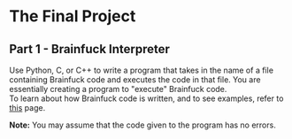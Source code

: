 # The Final Project

## Part 1 - Brainfuck Interpreter

Use Python, C, or C++ to write a program that takes in the name of a file containing Brainfuck code and executes the code in that file. You are essentially creating a program to "execute" Brainfuck code.<br>
To learn about how Brainfuck code is written, and to see examples, refer to [this](https://en.wikipedia.org/wiki/Brainfuck) page.

**Note:** You may assume that the code given to the program has no errors.
